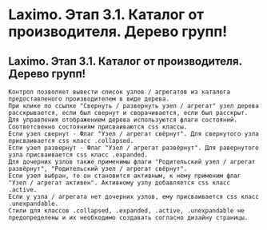 ﻿---
description: 2.4.7
---
# Laximo. Этап 3.1. Каталог от производителя. Дерево групп!
## Laximo. Этап 3.1. Каталог от производителя. Дерево групп!
	Контрол позволяет вывести список узлов / агрегатов из каталога предоставленого производителем в виде дерева.
	При клике по ссылке "Свернуть / развернуть узел / агрегат" узел дерева расскрывается, если был свернут и сворачивается, если был расскрыт.
	Для управления отображением дерева используются флаги состояний. Соответсвенно состояниям присваиваются css классы. 
	Если узел свернут - Флаг "Узел / агрегат свёрнут". Для свернутого узла присваивается css класс .collapsed.
	Если узел развернут - Флаг "Узел / агрегат развёрнут". Для равернутого узла присваивается css класс .expanded.
	Для дочерних узлов также применимы флаги "Родительский узел / агрегат развёрнут", "Родительский узел / агрегат свёрнут".
	Если узел выбран, то он становится активным, к нему применим флаг "Узел / агрегат активен". Активному узлу добавляется css класс .active.
	Если у узла / агрегата нет дочерних узлов, ему присваивается css класс .unexpandable.
	Стили для классов .collapsed, .expanded, .active, .unexpandable не предопределены и их необходимо создавать согласно дизайну страницы.
